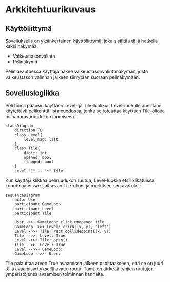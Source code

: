 # Arkkitehtuurikuvaus

## Käyttöliittymä

Sovelluksella on yksinkertainen käyttöliittymä, joka sisältää tällä hetkellä kaksi näkymää:

- Vaikeustasonvalinta
- Pelinäkymä

Pelin avautuessa käyttäjä näkee vaikeustasonvalintanäkymän, josta vaikeustason valinnan jälkeen siirrytään suoraan pelinäkymään.

## Sovelluslogiikka

Peli toimii pääosin käyttäen Level- ja Tile-luokkia. Level-luokalle annetaan käytettävä pelikenttä listamuodossa, jonka se toteuttaa käyttäen Tile-olioita miinaharavaruudukon luomiseen.

```mermaid
classDiagram
    direction TB
    class Level{
        level_map: list
    }
    class Tile{
        digit: int
        opened: bool
        flagged: bool
    }
    Level "1" -- "*" Tile
```

Kun käyttäjä klikkaa peliruudukon ruutua, Level-luokka etsii klikatuissa koordinaateissa sijaitsevan Tile-olion, ja merkitsee sen avatuksi:

```mermaid
sequenceDiagram
    actor User
    participant GameLoop
    participant Level
    participant Tile
    
    User ->>+ GameLoop: click unopened tile
    GameLoop ->>+ Level: click((x, y), "left")
    Level ->>+ Tile: rect.collidepoint((x, y))
    Tile -->>- Level: True
    Level ->>+ Tile: open()
    Tile -->>- Level: True
    Level -->>- GameLoop: 
    GameLoop -->>- User: 
```

Tile palauttaa arvon True avaamisen jälkeen osoittaakseen, että se on juuri tällä avaamisyrityksellä avattu ruutu. Tämä on tärkeää tyhjien ruutujen ympäristöjensä avaamisen toiminnan kannalta.
